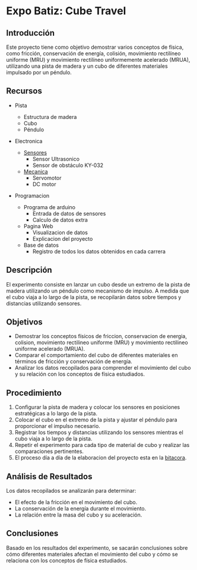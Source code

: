 # Expo Batiz: Cube Travel

## Introducción
Este proyecto tiene como objetivo demostrar varios conceptos de física, como fricción, conservación de energía, colisión, movimiento rectilíneo uniforme (MRU) y movimiento rectilíneo uniformemente acelerado (MRUA), utilizando una pista de madera y un cubo de diferentes materiales impulsado por un péndulo.

## Recursos
- Pista
	- Estructura de madera
	- Cubo
	- Péndulo
 
- Electronica
	- [Sensores](docs/Sensores.md)
		- Sensor Ultrasonico
		- Sensor de obstáculo KY-032
	- [Mecanica](docs/Mecanica.md)
		- Servomotor
		- DC motor

- Programacion
	- Programa de arduino
		- Entrada de datos de sensores
		- Calculo de datos extra
	- Pagina Web
		- Visualizacion de datos
		- Explicacion del proyecto
	- Base de datos
		- Registro de todos los datos obtenidos en cada carrera

## Descripción
El experimento consiste en lanzar un cubo desde un extremo de la pista de madera utilizando un péndulo como mecanismo de impulso. A medida que el cubo viaja a lo largo de la pista, se recopilarán datos sobre tiempos y distancias utilizando sensores.

## Objetivos
- Demostrar los conceptos físicos de friccion, conservacion de energia, colision, movimiento rectilineo uniforme (MRU) y movimiento rectilineo uniforme acelerado (MRUA).
- Comparar el comportamiento del cubo de diferentes materiales en términos de fricción y conservación de energía.
- Analizar los datos recopilados para comprender el movimiento del cubo y su relación con los conceptos de física estudiados.

## Procedimiento
1. Configurar la pista de madera y colocar los sensores en posiciones estratégicas a lo largo de la pista.
2. Colocar el cubo en el extremo de la pista y ajustar el péndulo para proporcionar el impulso necesario.
3. Registrar los tiempos y distancias utilizando los sensores mientras el cubo viaja a lo largo de la pista.
4. Repetir el experimento para cada tipo de material de cubo y realizar las comparaciones pertinentes.
5. El proceso día a día de la elaboracion del proyecto esta en la [bitacora](docs/Bitacora.md).

## Análisis de Resultados
Los datos recopilados se analizarán para determinar:

- El efecto de la fricción en el movimiento del cubo.
- La conservación de la energía durante el movimiento.
- La relación entre la masa del cubo y su aceleración.

## Conclusiones
Basado en los resultados del experimento, se sacarán conclusiones sobre cómo diferentes materiales afectan el movimiento del cubo y cómo se relaciona con los conceptos de física estudiados.